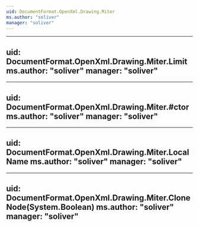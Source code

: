 ```yaml
---
uid: DocumentFormat.OpenXml.Drawing.Miter
ms.author: "soliver"
manager: "soliver"
---
```


---
uid: DocumentFormat.OpenXml.Drawing.Miter.Limit
ms.author: "soliver"
manager: "soliver"
---

---
uid: DocumentFormat.OpenXml.Drawing.Miter.#ctor
ms.author: "soliver"
manager: "soliver"
---

---
uid: DocumentFormat.OpenXml.Drawing.Miter.LocalName
ms.author: "soliver"
manager: "soliver"
---

---
uid: DocumentFormat.OpenXml.Drawing.Miter.CloneNode(System.Boolean)
ms.author: "soliver"
manager: "soliver"
---
